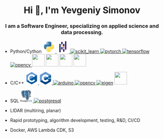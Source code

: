 <h1 align="center">Hi 👋, I'm Yevgeniy Simonov</h1>
<h3 align="center">I am a Software Engineer, specializing on applied science and data processing. </h3>

- Python/Cython <a href="https://www.python.org" target="_blank" rel="noreferrer"> <img src="https://raw.githubusercontent.com/devicons/devicon/master/icons/python/python-original.svg" alt="python" width="40" height="40"/> </a> <a href="https://pandas.pydata.org/" target="_blank" rel="noreferrer"> <img src="https://raw.githubusercontent.com/devicons/devicon/2ae2a900d2f041da66e950e4d48052658d850630/icons/pandas/pandas-original.svg" alt="pandas" width="40" height="40"/> </a> <a href="https://scikit-learn.org/" target="_blank" rel="noreferrer"> <img src="https://upload.wikimedia.org/wikipedia/commons/0/05/Scikit_learn_logo_small.svg" alt="scikit_learn" width="40" height="40"/> </a> <a href="https://pytorch.org/" target="_blank" rel="noreferrer"> <img src="https://www.vectorlogo.zone/logos/pytorch/pytorch-icon.svg" alt="pytorch" width="40" height="40"/> </a> <a href="https://www.tensorflow.org" target="_blank" rel="noreferrer"> <img src="https://www.vectorlogo.zone/logos/tensorflow/tensorflow-icon.svg" alt="tensorflow" width="40" height="40"/> </a> <a href="https://opencv.org/" target="_blank" rel="noreferrer"> <img src="https://www.vectorlogo.zone/logos/opencv/opencv-icon.svg" alt="opencv" width="40" height="40"/> </a> <a href="https://docs.pytest.org/en/7.1.x/" target="_blank" rel="noreferrer"><img src="https://docs.pytest.org/en/7.1.x/_static/pytest_logo_curves.svg" width="40" height="40"/></a> <a href="https://numpy.org/doc/stable/reference/index.html#reference" target="_blank" rel="noreferrer"><img src="https://numpy.org/doc/stable/_static/numpylogo.svg" width="40" height="40"/></a> <a href="https://matplotlib.org/stable/api/index" target="_blank" rel="noreferrer"><img src="https://matplotlib.org/stable/_static/logo2.svg" width="40" height="40"/></a> <a href="https://docs.aiohttp.org/en/stable/client.html" target="_blank" rel="noreferrer"><img src="https://docs.aiohttp.org/en/stable/_static/aiohttp-plain.svg" width="40" height="40"/></a>

- C/C++ <a href="https://www.cprogramming.com/" target="_blank" rel="noreferrer"> <img src="https://raw.githubusercontent.com/devicons/devicon/master/icons/c/c-original.svg" alt="c" width="40" height="40"/> </a> <a href="https://www.w3schools.com/cpp/" target="_blank" rel="noreferrer"> <img src="https://raw.githubusercontent.com/devicons/devicon/master/icons/cplusplus/cplusplus-original.svg" alt="cplusplus" width="40" height="40"/> </a> <a href="https://www.arduino.cc/" target="_blank" rel="noreferrer"> <img src="https://cdn.worldvectorlogo.com/logos/arduino-1.svg" alt="arduino" width="40" height="40"/> </a> <a href="https://opencv.org/" target="_blank" rel="noreferrer"> <img src="https://www.vectorlogo.zone/logos/opencv/opencv-icon.svg" alt="opencv" width="40" height="40"/> </a> <a href="https://eigen.tuxfamily.org/dox/group__QuickRefPage.html" target="_blank" rel="noreferrer"> <img src="https://upload.wikimedia.org/wikipedia/commons/d/d1/Eigen_Silly_Professor_135x135.png" alt="eigen" width="40" height="40"/></a> <a href="https://matplotlib-cpp.readthedocs.io/en/latest/docs.html" target="_blank" rel="noreferrer"><img src="https://matplotlib.org/stable/_static/logo2.svg" width="40" height="40"/></a>


- SQL <a href="https://www.postgresql.org" target="_blank" rel="noreferrer"> <img src="https://raw.githubusercontent.com/devicons/devicon/master/icons/postgresql/postgresql-original-wordmark.svg" alt="postgresql" width="40" height="40"/> </a> <a href="https://www.sqlite.org/docs.html" target="_blank" rel="noreferrer"> <img src="https://www.sqlite.org/images/sqlite370_banner.gif" alt="postgresql" width="80" height="40"/> </a>

- LIDAR (multiring, planar)

- Rapid prototyping, algorithm development, testing, R&D, CI/CD

- Docker, AWS Lambda CDK, S3

<p align="left">
</p>
